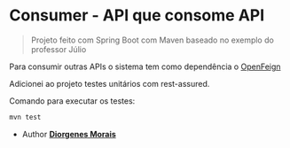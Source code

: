 # Consumer - API que consome API
  
> Projeto feito com Spring Boot com Maven baseado no exemplo do professor Júlio

Para consumir outras APIs o sistema tem como dependência o [OpenFeign](https://spring.io/projects/spring-cloud-openfeign)

Adicionei ao projeto testes unitários com rest-assured.

Comando para executar os testes:
```bash
mvn test
```

* Author
[**Diorgenes Morais**](https://github.com/diorgenesmorais)

